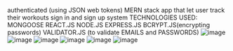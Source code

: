 authenticated (using JSON web tokens) MERN stack app that let user track their workouts
sign in and sign up system
TECHNOLOGIES USED:
MONGOOSE
REACT.JS
NODE.JS
EXPRESS.JS
BCRYPT.JS(encrypting passwords)
VALIDATOR.JS (to validate EMAILS and PASSWORDS)
![image](https://user-images.githubusercontent.com/92365477/219826695-8e68b349-17fe-4adf-a5ea-45bb478ac05b.png)
![image](https://user-images.githubusercontent.com/92365477/219826702-c259862c-2cb8-4923-99ec-a3192673a2fb.png)
![image](https://user-images.githubusercontent.com/92365477/219826923-b3c74757-da91-4e5a-82e6-250f9758ae28.png)
![image](https://user-images.githubusercontent.com/92365477/219827351-1fb93b53-d492-417c-b5ed-7a17cefc71d8.png)
![image](https://user-images.githubusercontent.com/92365477/219827376-bdb61706-580e-4f3d-afd6-ea0414f7e94d.png)
![image](https://user-images.githubusercontent.com/92365477/219827420-68d122e8-260e-49ce-997f-d797ec42acbc.png)
